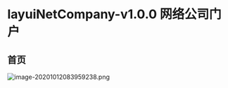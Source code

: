 # layuiNetCompany-v1.0.0 网络公司门户

## 首页

![image-20201012083959238.png](https://zhujinrun.gitee.io/image/qing/2020/image-20201012083959238.png)

